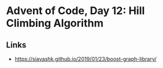 # Advent of Code, Day 12: Hill Climbing Algorithm

## Links

- <https://siavashk.github.io/2019/01/23/boost-graph-library/>
